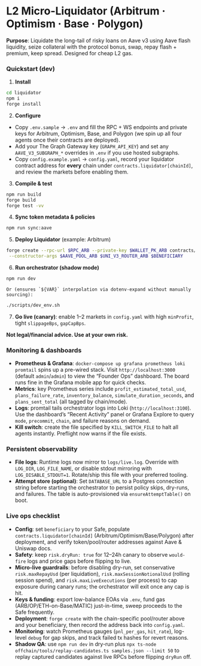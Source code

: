 # L2 Micro-Liquidator (Arbitrum · Optimism · Base · Polygon)

**Purpose**: Liquidate the long-tail of risky loans on Aave v3 using Aave flash liquidity, seize collateral with the protocol bonus, swap, repay flash + premium, keep spread. Designed for cheap L2 gas.

### Quickstart (dev)
1) **Install**
```bash
cd liquidator
npm i
forge install
```
2) **Configure**
- Copy `.env.sample` → `.env` and fill the RPC + WS endpoints and private keys for Arbitrum, Optimism, Base, and Polygon (we spin up all four agents once their contracts are deployed).
- Add your The Graph Gateway key (`GRAPH_API_KEY`) and set any `AAVE_V3_SUBGRAPH_*` overrides in `.env` if you use hosted subgraphs.
- Copy `config.example.yaml` → `config.yaml`, record your liquidator contract address for **every** chain under `contracts.liquidator[chainId]`, and review the markets before enabling them.

3) **Compile & test**
```bash
npm run build
forge build
forge test -vv
```

4) **Sync token metadata & policies**
```bash
npm run sync:aave
```

5) **Deploy Liquidator** (example: Arbitrum)
```bash
forge create --rpc-url $RPC_ARB --private-key $WALLET_PK_ARB contracts/Liquidator.sol:Liquidator \
 --constructor-args $AAVE_POOL_ARB $UNI_V3_ROUTER_ARB $BENEFICIARY
```

6) **Run orchestrator (shadow mode)**
```bash
npm run dev
```

	Or (ensures `${VAR}` interpolation via dotenv-expand without manually sourcing):
```bash
./scripts/dev_env.sh
```

7) **Go live (canary)**: enable 1–2 markets in `config.yaml` with high `minProfit`, tight `slippageBps`, `gapCapBps`.

**Not legal/financial advice. Use at your own risk.**

### Monitoring & dashboards

- **Prometheus & Grafana**: `docker-compose up grafana prometheus loki promtail` spins up a pre-wired stack. Visit `http://localhost:3000` (default `admin`/`admin`) to view the “Founder Ops” dashboard. The board runs fine in the Grafana mobile app for quick checks.
- **Metrics**: key Prometheus series include `profit_estimated_total_usd`, `plans_failure_rate`, `inventory_balance`, `simulate_duration_seconds`, and `plans_sent_total` (all tagged by chain/mode).
- **Logs**: promtail tails orchestrator logs into Loki (`http://localhost:3100`). Use the dashboard’s “Recent Activity” panel or Grafana Explore to query `mode`, `precommit`, `chain`, and failure reasons on demand.
- **Kill switch**: create the file specified by `KILL_SWITCH_FILE` to halt all agents instantly. Preflight now warns if the file exists.

### Persistent observability
- **File logs**: Runtime logs now mirror to `logs/live.log`. Override with `LOG_DIR`, `LOG_FILE_NAME`, or disable stdout mirroring with `LOG_DISABLE_STDOUT=1`. Rotate/ship this file with your preferred tooling.
- **Attempt store (optional)**: Set `DATABASE_URL` to a Postgres connection string before starting the orchestrator to persist policy skips, dry-runs, and failures. The table is auto-provisioned via `ensureAttemptTable()` on boot.

### Live ops checklist
- **Config**: set `beneficiary` to your Safe, populate `contracts.liquidator[chainId]` (Arbitrum/Optimism/Base/Polygon) after deployment, and verify token/pool/router addresses against Aave & Uniswap docs.
- **Safety**: keep `risk.dryRun: true` for 12–24h canary to observe `would-fire` logs and price gaps before flipping to live.
- **Micro-live guardrails**: before disabling dry-run, set conservative `risk.maxRepayUsd` (per liquidation), `risk.maxSessionNotionalUsd` (rolling session spend), and `risk.maxLiveExecutions` (per process) to cap exposure during canary runs; the orchestrator will exit once any cap is hit.
- **Keys & funding**: export low-balance EOAs via `.env`, fund gas (ARB/OP/ETH-on-Base/MATIC) just-in-time, sweep proceeds to the Safe frequently.
- **Deployment**: `forge create` with the chain-specific pool/router above and your beneficiary, then record the address back into `config.yaml`.
- **Monitoring**: watch Prometheus gauges (`pnl_per_gas`, `hit_rate`), log-level `debug` for gap skips, and track failed tx hashes for revert reasons.
- **Shadow QA**: use `npm run dev` in dry-run plus `npx ts-node offchain/tools/replay-candidates.ts samples.json --limit 50` to replay captured candidates against live RPCs before flipping `dryRun` off.
